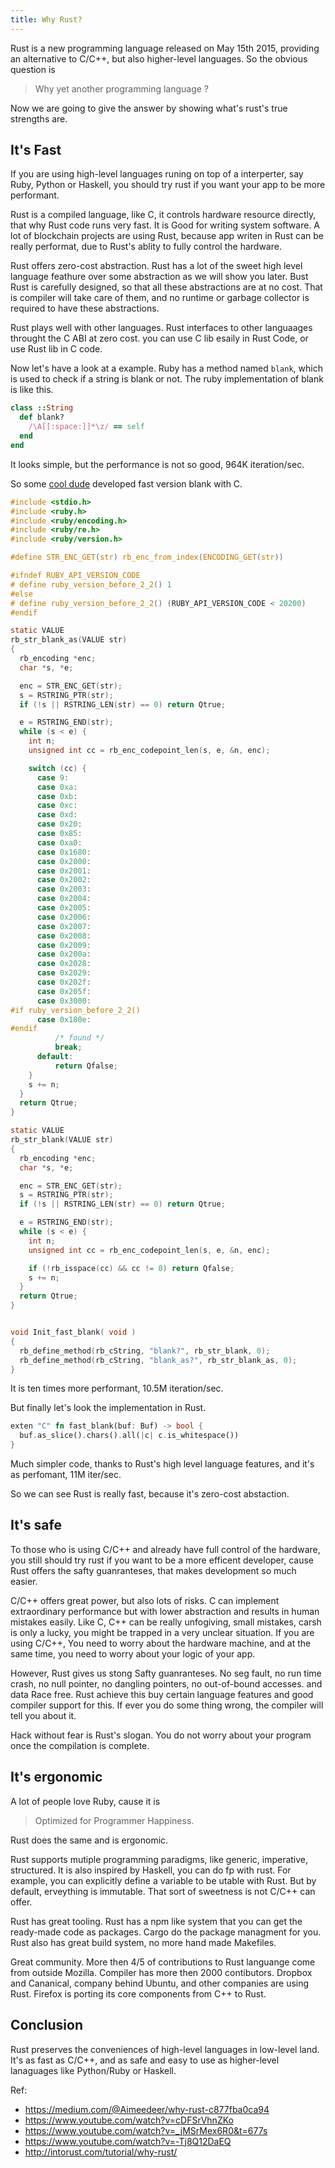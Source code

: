 ```yaml
---
title: Why Rust?
---
```


Rust is a new programming language released on May 15th 2015, providing an alternative to C/C++, but also higher-level languages. So the obvious question is 

> Why yet another programming language ?

Now we are going to give the answer by showing what's rust's true strengths are.

## It's Fast

If you are using high-level languages runing on top of a interperter, say Ruby, Python or Haskell, you should try rust if you want your app to be more performant.


Rust is a compiled language, like C, it controls hardware resource directly, that why Rust code runs very fast. It is Good for writing system software. A lot of blockchain projects are using Rust, because app writen in Rust can be really performat, due to Rust's ablity to fully control the hardware.

Rust offers zero-cost abstraction. Rust has a lot of the sweet high level language feathure over some abstraction as we will show you later. Bust Rust is carefully designed, so that all these abstractions are at no cost. That is compiler will take care of them, and no runtime or garbage collector is required to have these abstractions.

Rust plays well with other languages. Rust interfaces to other languaages throught the C ABI at zero cost. you can use C lib esaily in Rust Code, or use Rust lib in C code.

Now let's have a look at a example. Ruby has a method named `blank`, which is used to check if a string is blank or not. The ruby implementation of blank is like this.

```ruby
class ::String
  def blank?
    /\A[[:space:]]*\z/ == self
  end
end
```

It looks simple, but the performance is not so good, 964K iteration/sec.

So some [cool dude](https://github.com/SamSaffron/fast_blank) developed fast version blank with C.


```c
#include <stdio.h>
#include <ruby.h>
#include <ruby/encoding.h>
#include <ruby/re.h>
#include <ruby/version.h>

#define STR_ENC_GET(str) rb_enc_from_index(ENCODING_GET(str))

#ifndef RUBY_API_VERSION_CODE
# define ruby_version_before_2_2() 1
#else
# define ruby_version_before_2_2() (RUBY_API_VERSION_CODE < 20200)
#endif

static VALUE
rb_str_blank_as(VALUE str)
{
  rb_encoding *enc;
  char *s, *e;

  enc = STR_ENC_GET(str);
  s = RSTRING_PTR(str);
  if (!s || RSTRING_LEN(str) == 0) return Qtrue;

  e = RSTRING_END(str);
  while (s < e) {
    int n;
    unsigned int cc = rb_enc_codepoint_len(s, e, &n, enc);

    switch (cc) {
      case 9:
      case 0xa:
      case 0xb:
      case 0xc:
      case 0xd:
      case 0x20:
      case 0x85:
      case 0xa0:
      case 0x1680:
      case 0x2000:
      case 0x2001:
      case 0x2002:
      case 0x2003:
      case 0x2004:
      case 0x2005:
      case 0x2006:
      case 0x2007:
      case 0x2008:
      case 0x2009:
      case 0x200a:
      case 0x2028:
      case 0x2029:
      case 0x202f:
      case 0x205f:
      case 0x3000:
#if ruby_version_before_2_2()
      case 0x180e:
#endif
          /* found */
          break;
      default:
          return Qfalse;
    }
    s += n;
  }
  return Qtrue;
}

static VALUE
rb_str_blank(VALUE str)
{
  rb_encoding *enc;
  char *s, *e;

  enc = STR_ENC_GET(str);
  s = RSTRING_PTR(str);
  if (!s || RSTRING_LEN(str) == 0) return Qtrue;

  e = RSTRING_END(str);
  while (s < e) {
    int n;
    unsigned int cc = rb_enc_codepoint_len(s, e, &n, enc);

    if (!rb_isspace(cc) && cc != 0) return Qfalse;
    s += n;
  }
  return Qtrue;
}


void Init_fast_blank( void )
{
  rb_define_method(rb_cString, "blank?", rb_str_blank, 0);
  rb_define_method(rb_cString, "blank_as?", rb_str_blank_as, 0);
}
```

It is ten times more performant, 10.5M iteration/sec. 

But finally let's look the implementation in Rust.

```rust
exten "C" fn fast_blank(buf: Buf) -> bool {
  buf.as_slice().chars().all(|c| c.is_whitespace())
}
```

Much simpler code, thanks to Rust's high level language features, and it's as perfomant,  11M iter/sec. 

So we can see Rust is really fast, because it's zero-cost abstaction.

## It's safe

To those who is using C/C++ and already have full control of the hardware, you still should try rust if you want to be a more efficent developer, cause Rust offers the safty guanranteses, that makes development so much easier.

C/C++ offers great power, but also lots of risks. C can implement extraordinary performance but with lower abstraction and results in human mistakes easily. Like C, C++ can be really unfogiving, small mistakes, carsh is only a lucky, you might be trapped in a very unclear situation. If you are using C/C++, You need to worry about the hardware machine, and at the same time, you need to worry about your logic of your app.

However, Rust gives us stong Safty guanranteses. No seg fault, no run time crash, no null pointer, no dangling pointers, no out-of-bound accesses. and data Race free. Rust achieve this buy certain language features and good compiler support for this. If ever you do some thing wrong, the compiler will tell you about it.

Hack without fear is Rust's slogan. You do not worry about your program once the compilation is complete.

## It's ergonomic

A lot of people love Ruby, cause it is

>Optimized for Programmer Happiness.

Rust does the same and is ergonomic.

Rust supports mutiple programming paradigms, like generic, imperative, structured. It is also inspired by Haskell,  you can do fp with rust. For example, you can explicitly define a variable to be utable with Rust. But by default, erveything is immutable. That sort of sweetness is not C/C++ can offer.

Rust has great tooling. Rust has a npm like system that you can get the ready-made code as packages. Cargo do the package managment for you. Rust also has great build system, no more hand made Makefiles.

Great community. More then 4/5 of contributions to Rust languange come from outside Mozilla. Compiler has more then 2000 contibutors. Dropbox and Cananical, company behind Ubuntu,  and other companies are using Rust. Firefox is porting its core components from C++ to Rust.


## Conclusion

Rust preserves the conveniences of high-level languages in low-level land. It's as fast as C/C++, and as safe and easy to use as higher-level lanaguages like Python/Ruby or Haskell.

Ref:

- https://medium.com/@Aimeedeer/why-rust-c877fba0ca94
- https://www.youtube.com/watch?v=cDFSrVhnZKo
- https://www.youtube.com/watch?v=_jMSrMex6R0&t=677s
- https://www.youtube.com/watch?v=-Tj8Q12DaEQ
- http://intorust.com/tutorial/why-rust/
